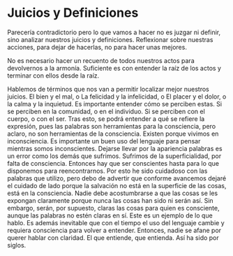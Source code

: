 # Juicios y Definiciones

Parecería contradictorio pero lo que vamos a hacer no es juzgar ni definir, sino analizar nuestros juicios y definiciones. Reflexionar sobre nuestras acciones, para dejar de hacerlas, no para hacer unas mejores.

No es necesario hacer un recuento de todos nuestros actos para devolvernos a la armonía. Suficiente es con entender la raíz de los actos y terminar con ellos desde la raíz.

Hablemos de términos que nos van a permitir localizar mejor nuestros juicios. El bien y el mal, o La felicidad y la infelicidad, o El placer y el dolor, o la calma y la inquietud. Es importante entender cómo se perciben estas. Si se perciben en la comunidad, o en el individuo. Si se perciben con el cuerpo, o con el ser. Tras esto, se podrá entender a qué se refiere la expresión, pues las palabras son herramientas para la consciencia, pero aclaro, no son herramientas de la consciencia. Existen porque vivimos en inconsciencia. Es importante un buen uso del lenguaje para pensar mientras somos inconscientes. Dejarse llevar por la apariencia palabras es un error como los demás que sufrimos. Sufrimos de la superficialidad, por falta de consciencia. Entonces hay que ser conscientes hasta para lo que disponemos para reencontrarnos. Por esto he sido cuidadoso con las palabras que utilizo, pero debo de advertir que conforme avancemos dejaré el cuidado de lado porque la salvación no está en la superficie de las cosas, está en la consciencia. Nadie debe acostumbrarse a que las cosas se les expongan claramente porque nunca las cosas han sido ni serán así. Sin embargo, serán, por supuesto, claras las cosas para quien es consciente, aunque las palabras no estén claras en sí. Este es un ejemplo de lo que hablo. Es además inevitable que con el tiempo el uso del lenguaje cambie y requiera consciencia para volver a entender. Entonces, nadie se afane por querer hablar con claridad. El que entiende, que entienda. Así ha sido por siglos.